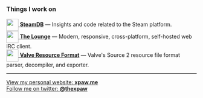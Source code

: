 ### Things I work on

[<img src="https://avatars2.githubusercontent.com/u/3866120?s=96&v=4" width="32" height="32" align="center"> **SteamDB**](https://github.com/SteamDatabase) — Insights and code related to the Steam platform.  
[<img src="https://avatars2.githubusercontent.com/u/14336958?s=96&v=4" width="32" height="32" align="center"> **The Lounge**](https://github.com/thelounge/thelounge) — Modern, responsive, cross-platform, self-hosted web IRC client.  
[<img src="https://avatars2.githubusercontent.com/t/3938687?s=96&v=4" width="32" height="32" align="center"> **Valve Resource Format**](https://github.com/SteamDatabase/ValveResourceFormat) — Valve's Source 2 resource file format parser, decompiler, and exporter.

---

[View my personal website: **xpaw.me**](https://xpaw.me/)  
[Follow me on twitter: **@thexpaw**](https://twitter.com/thexpaw)
